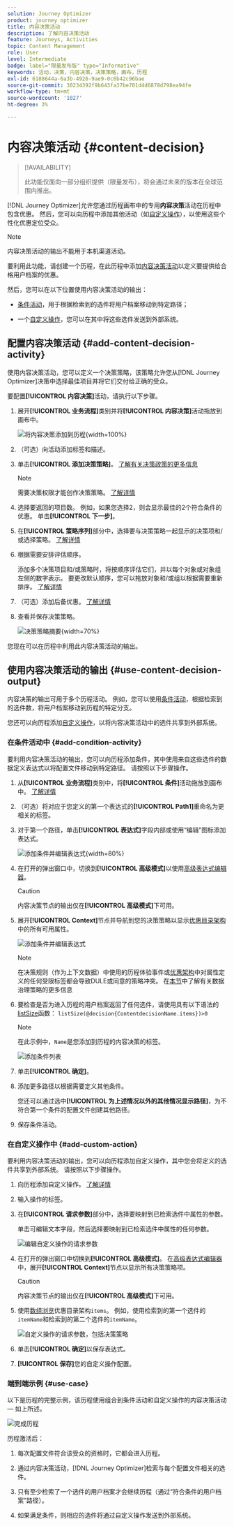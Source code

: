 ```yaml
---
solution: Journey Optimizer
product: journey optimizer
title: 内容决策活动
description: 了解内容决策活动
feature: Journeys, Activities
topic: Content Management
role: User
level: Intermediate
badge: label="限量发布版" type="Informative"
keywords: 活动，决策，内容决策，决策策略，画布，历程
exl-id: 6188644a-6a3b-4926-9ae9-0c6b42c96bae
source-git-commit: 30234392f9b643fa37be701d4d6878d798ea94fe
workflow-type: tm+mt
source-wordcount: '1027'
ht-degree: 3%

---
```


# 内容决策活动 {#content-decision}

>[!AVAILABILITY]
>
>此功能仅面向一部分组织提供（限量发布），将会通过未来的版本在全球范围内推出。

[!DNL Journey Optimizer]允许您通过历程画布中的专用&#x200B;**内容决策**&#x200B;活动在历程中包含优惠。 然后，您可以向历程中添加其他活动（如[自定义操作](../action/about-custom-action-configuration.md)），以使用这些个性化优惠定位受众。

>[!NOTE]
>
>内容决策活动的输出不能用于本机渠道活动。

要利用此功能，请创建一个历程，在此历程中添加[内容决策活动](#add-content-decision-activity)以定义要提供给合格用户档案的优惠。

然后，您可以在以下位置使用内容决策活动的输出：

* [条件活动](#add-condition-activity)，用于根据检索到的选件将用户档案移动到特定路径；

* 一个[自定义操作](#add-custom-action)，您可以在其中将这些选件发送到外部系统。

## 配置内容决策活动 {#add-content-decision-activity}

使用内容决策活动，您可以定义一个决策策略，该策略允许您从[!DNL Journey Optimizer]决策中选择最佳项目并将它们交付给正确的受众。

<!--Their goal is to select the best offers for each profile, while the campaign/journey authoring allows you to indicate how the selected decision items should be presented, including which item attributes to be included in the message.-->

要配置&#x200B;**[!UICONTROL 内容决策]**&#x200B;活动，请执行以下步骤。

1. 展开&#x200B;**[!UICONTROL 业务流程]**&#x200B;类别并将&#x200B;**[!UICONTROL 内容决策]**&#x200B;活动拖放到画布中。

   ![将内容决策添加到历程](assets/journey-content-decision.png){width=100%}

1. （可选）向活动添加标签和描述。

1. 单击&#x200B;**[!UICONTROL 添加决策策略]**。 [了解有关决策政策的更多信息](../experience-decisioning/create-decision.md)

   >[!NOTE]
   >
   >需要决策权限才能创作决策策略。 [了解详情](../experience-decisioning/gs-experience-decisioning.md#steps)

1. 选择要返回的项目数。 例如，如果您选择2，则会显示最佳的2个符合条件的优惠。 单击&#x200B;**[!UICONTROL 下一步]**。

1. 在&#x200B;**[!UICONTROL 策略序列]**&#x200B;部分中，选择要与决策策略一起显示的决策项和/或选择策略。 [了解详情](../experience-decisioning/create-decision.md#select)

1. 根据需要安排评估顺序。

   添加多个决策项目和/或策略时，将按顺序评估它们，并以每个对象或对象组左侧的数字表示。 要更改默认顺序，您可以拖放对象和/或组以根据需要重新排序。 [了解详情](../experience-decisioning/create-decision.md#evaluation-order)

1. （可选）添加后备优惠。 [了解详情](../experience-decisioning/create-decision.md#fallback)

1. 查看并保存决策策略。

   ![决策策略摘要](assets/journey-content-decision-policy.png){width=70%}<!--reshoot or change screen-->

您现在可以在历程中利用此内容决策活动的输出。

## 使用内容决策活动的输出 {#use-content-decision-output}

内容决策的输出可用于多个历程活动。 例如，您可以使用[条件活动](#add-condition-activity)，根据检索到的选件数，将用户档案移动到历程的特定分支。

您还可以向历程添加[自定义操作](#add-custom-action)，以将内容决策活动中的选件共享到外部系统。

### 在条件活动中 {#add-condition-activity}

要利用内容决策活动的输出，您可以向历程添加条件，其中使用来自这些选件的数据定义表达式以将配置文件移动到特定路径。 请按照以下步骤操作。

1. 从&#x200B;**[!UICONTROL 业务流程]**&#x200B;类别中，将&#x200B;**[!UICONTROL 条件]**&#x200B;活动拖放到画布中。 [了解详情](condition-activity.md#add-condition-activity)

1. （可选）将对应于您定义的第一个表达式的&#x200B;**[!UICONTROL Path1]**&#x200B;重命名为更相关的标签。

1. 对于第一个路径，单击&#x200B;**[!UICONTROL 表达式]**&#x200B;字段内部或使用“编辑”图标添加表达式。

   ![添加条件并编辑表达式](assets/journey-content-decision-condition.png){width=80%}

1. 在打开的弹出窗口中，切换到&#x200B;**[!UICONTROL 高级模式]**&#x200B;以使用[高级表达式编辑器](expression/expressionadvanced.md)。

   >[!CAUTION]
   >
   >内容决策节点的输出仅在&#x200B;**[!UICONTROL 高级模式]**&#x200B;下可用。

1. 展开&#x200B;**[!UICONTROL Context]**&#x200B;节点并导航到您的决策策略以显示[优惠目录架构](../experience-decisioning/catalogs.md#access-catalog-schema)中的所有可用属性。

   ![添加条件并编辑表达式](assets/journey-content-decision-context.png)

   >[!NOTE]
   >
   >在决策规则（作为上下文数据）中使用的历程体验事件或[优惠架构](../experience-decisioning/catalogs.md#access-catalog-schema)中对属性定义的任何受限标签都会导致DULE或同意的策略冲突。 在[本节](../action/action-privacy.md)中了解有关数据治理策略的更多信息

1. 要检查是否为进入历程的用户档案返回了任何选件，请使用具有以下语法的[listSize](functions/functionlistsize.md)函数： `listSize(@decision{ContentdecisionName.items})>0`

   >[!NOTE]
   >
   >在此示例中，`Name`是您添加到历程的内容决策的标签。

   ![添加条件列表](assets/journey-content-decision-condition-list.png)

1. 单击&#x200B;**[!UICONTROL 确定]**。

1. 添加更多路径以根据需要定义其他条件。

   您还可以通过选中&#x200B;**[!UICONTROL 为上述情况以外的其他情况显示路径]**，为不符合第一个条件的配置文件创建其他路径。<!--These profiles will then exit the journey if no other activity is added in that path.-->

1. 保存条件活动。

### 在自定义操作中 {#add-custom-action}

要利用内容决策活动的输出，您可以向历程添加自定义操作，其中您会将定义的选件共享到外部系统。 请按照以下步骤操作。

1. 向历程添加自定义操作。 [了解详情](../action/about-custom-action-configuration.md)

1. 输入操作的标签。

1. 在&#x200B;**[!UICONTROL 请求参数]**&#x200B;部分中，选择要映射到已检索选件中属性的参数。

   单击可编辑文本字段，然后选择要映射到已检索选件中属性的任何参数。

   ![编辑自定义操作的请求参数](assets/journey-content-decision-custom-action-param.png)

1. 在打开的弹出窗口中切换到&#x200B;**[!UICONTROL 高级模式]**。 在[高级表达式编辑器](expression/expressionadvanced.md)中，展开&#x200B;**[!UICONTROL Context]**&#x200B;节点以显示所有决策策略项。

   >[!CAUTION]
   >
   >内容决策节点的输出仅在&#x200B;**[!UICONTROL 高级模式]**&#x200B;下可用。

1. 使用[数组浏览](../experience-decisioning/catalogs.md#access-catalog-schema)优惠目录架构`items`。 例如，使用检索到的第一个选件的`itemName`和检索到的第二个选件的`itemName`。

   ![自定义操作的请求参数，包括决策策略](assets/journey-content-decision-custom-action-param-ex.png)

1. 单击&#x200B;**[!UICONTROL 确定]**&#x200B;以保存表达式。

1. **[!UICONTROL 保存]**&#x200B;您的自定义操作配置。

### 端到端示例 {#use-case}

以下是历程的完整示例，该历程使用组合到条件活动和自定义操作的内容决策活动 — 如上所述。

![完成历程](assets/journey-content-decision-full-journey.png)

<!--When all activities are properly configured and saved, [publish](publishing-the-journey.md) your journey.-->

历程激活后[](publishing-the-journey.md)：

<!--* Profiles who enter the journey and are eligible for at least one offer are targeted by the custom action.

* If no offer is returned for a profile, they are excluded from the custom action.-->

1. 每次配置文件符合该受众的资格时，它都会进入历程。

1. 通过内容决策活动，[!DNL Journey Optimizer]检索与每个配置文件相关的选件。

1. 只有至少检索了一个选件的用户档案才会继续历程（通过“符合条件的用户档案”路径）。

1. 如果满足条件，则相应的选件将通过自定义操作发送到外部系统。
